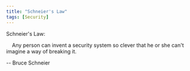 ```yaml
---
title: "Schneier's Law"
tags: [Security]
---
```


Schneier's Law:

&nbsp;&nbsp;&nbsp;&nbsp;Any person can invent a security system so clever that he or she can't imagine a way of breaking it.

-- Bruce Schneier
